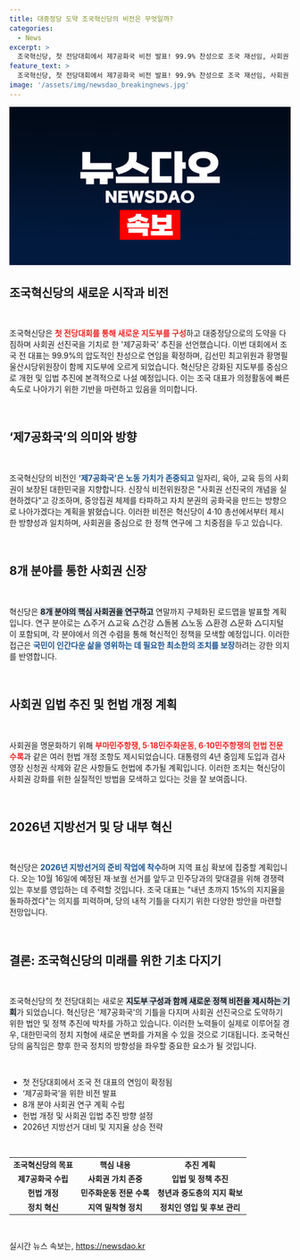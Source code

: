 ```yaml
---
title: 대중정당 도약 조국혁신당의 비전은 무엇일까?
categories:
  - News
excerpt: >
  조국혁신당, 첫 전당대회에서 제7공화국 비전 발표! 99.9% 찬성으로 조국 재선임, 사회권 선진국 목표로 입법 박차. 지방선거 준비도 마쳐, 변화의 바람이 불고 있다!
feature_text: >
  조국혁신당, 첫 전당대회에서 제7공화국 비전 발표! 99.9% 찬성으로 조국 재선임, 사회권 선진국 목표로 입법 박차. 지방선거 준비도 마쳐, 변화의 바람이 불고 있다!
image: '/assets/img/newsdao_breakingnews.jpg'
---
```


<p><img src="/assets/img/newsdao_breakingnews.jpg" alt="flaretime 속보" /></p>

<h2 data-ke-size="size26">조국혁신당의 새로운 시작과 비전</h2>

<p data-ke-size="size16">&nbsp;</p>

<p>조국혁신당은 <b><span style="color: #ee2323;">첫 전당대회를 통해 새로운 지도부를 구성</span></b>하고 대중정당으로의 도약을 다짐하며 사회권 선진국을 기치로 한 '제7공화국' 추진을 선언했습니다. 이번 대회에서 조국 전 대표는 99.9%의 압도적인 찬성으로 연임을 확정하며, 김선민 최고위원과 황명필 울산시당위원장이 함께 지도부에 오르게 되었습니다. 혁신당은 강화된 지도부를 중심으로 개헌 및 입법 추진에 본격적으로 나설 예정입니다. 이는 조국 대표가 의정활동에 빠른 속도로 나아가기 위한 기반을 마련하고 있음을 의미합니다. </p>

<p data-ke-size="size16">&nbsp;</p>

<h2 data-ke-size="size26">‘제7공화국’의 의미와 방향</h2>

<p data-ke-size="size16">&nbsp;</p>

<p>조국혁신당의 비전인 <b><span style="color: #1a5490;">‘제7공화국’은 노동 가치가 존중되고</span></b> 일자리, 육아, 교육 등의 사회권이 보장된 대한민국을 지향합니다. 신장식 비전위원장은 "사회권 선진국의 개념을 실현하겠다"고 강조하며, 중앙집권 체제를 타파하고 자치 분권의 공화국을 만드는 방향으로 나아가겠다는 계획을 밝혔습니다. 이러한 비전은 혁신당이 4·10 총선에서부터 제시한 방향성과 일치하며, 사회권을 중심으로 한 정책 연구에 그 치중점을 두고 있습니다.</p>

<p data-ke-size="size16">&nbsp;</p>

<h2 data-ke-size="size26">8개 분야를 통한 사회권 신장</h2>

<p data-ke-size="size16">&nbsp;</p>

<p>혁신당은 <b><span style="background-color: #21538527;">8개 분야의 핵심 사회권을 연구하고</span></b> 연말까지 구체화된 로드맵을 발표할 계획입니다. 연구 분야로는 △주거 △교육 △건강 △돌봄 △노동 △환경 △문화 △디지털이 포함되며, 각 분야에서 의견 수렴을 통해 혁신적인 정책을 모색할 예정입니다. 이러한 접근은 <b><span style="color: #1a5490;">국민이 인간다운 삶을 영위하는 데 필요한 최소한의 조치를 보장</span></b>하려는 강한 의지를 반영합니다.</p>

<p data-ke-size="size16">&nbsp;</p>

<h2 data-ke-size="size26">사회권 입법 추진 및 헌법 개정 계획</h2>

<p data-ke-size="size16">&nbsp;</p>

<p>사회권을 명문화하기 위해 <b><span style="color: #ee2323;">부마민주항쟁, 5·18민주화운동, 6·10민주항쟁의 헌법 전문 수록</span></b>과 같은 여러 헌법 개정 조항도 제시되었습니다. 대통령의 4년 중임제 도입과 검사 영장 신청권 삭제와 같은 사항들도 헌법에 추가될 계획입니다. 이러한 조치는 혁신당이 사회권 강화를 위한 실질적인 방법을 모색하고 있다는 것을 잘 보여줍니다.</p>

<p data-ke-size="size16">&nbsp;</p>

<h2 data-ke-size="size26">2026년 지방선거 및 당 내부 혁신</h2>

<p data-ke-size="size16">&nbsp;</p>

<p>혁신당은 <b><span style="color: #1a5490;">2026년 지방선거의 준비 작업에 착수</span></b>하며 지역 표심 확보에 집중할 계획입니다. 오는 10월 16일에 예정된 재·보궐 선거를 앞두고 민주당과의 맞대결을 위해 경쟁력 있는 후보를 영입하는 데 주력할 것입니다. 조국 대표는 "내년 초까지 15%의 지지율을 돌파하겠다"는 의지를 피력하며, 당의 내적 기틀을 다지기 위한 다양한 방안을 마련할 전망입니다.</p>

<p data-ke-size="size16">&nbsp;</p>

<h2 data-ke-size="size26">결론: 조국혁신당의 미래를 위한 기초 다지기</h2>

<p data-ke-size="size16">&nbsp;</p>

<p>조국혁신당의 첫 전당대회는 새로운 <b><span style="background-color: #21538527;">지도부 구성과 함께 새로운 정책 비전을 제시하는 기회</span></b>가 되었습니다. 혁신당은 '제7공화국'의 기틀을 다지며 사회권 선진국으로 도약하기 위한 법안 및 정책 추진에 박차를 가하고 있습니다. 이러한 노력들이 실제로 이루어질 경우, 대한민국의 정치 지형에 새로운 변화를 가져올 수 있을 것으로 기대됩니다. 조국혁신당의 움직임은 향후 한국 정치의 방향성을 좌우할 중요한 요소가 될 것입니다.</p>

<p data-ke-size="size16">&nbsp;</p>

<ul>
<li>첫 전당대회에서 조국 전 대표의 연임이 확정됨</li>
<li>‘제7공화국’을 위한 비전 발표</li>
<li>8개 분야 사회권 연구 계획 수립</li>
<li>헌법 개정 및 사회권 입법 추진 방향 설정</li>
<li>2026년 지방선거 대비 및 지지율 상승 전략</li>
</ul>

<p><br></p>

<table>
<tr>
<td style="text-align: center; height: 17px;"><b>조국혁신당의 목표</b></td>
<td style="text-align: center; height: 17px;"><b>핵심 내용</b></td>
<td style="text-align: center; height: 17px;"><b>추진 계획</b></td>
</tr>
<tr>
<td style="text-align: center; height: 17px;"><b>제7공화국 수립</b></td>
<td style="text-align: center; height: 17px;"><b>사회권 가치 존중</b></td>
<td style="text-align: center; height: 17px;"><b>입법 및 정책 추진</b></td>
</tr>
<tr>
<td style="text-align: center; height: 17px;"><b>헌법 개정</b></td>
<td style="text-align: center; height: 17px;"><b>민주화운동 전문 수록</b></td>
<td style="text-align: center; height: 17px;"><b>청년과 중도층의 지지 확보</b></td>
</tr>
<tr>
<td style="text-align: center; height: 17px;"><b>정치 혁신</b></td>
<td style="text-align: center; height: 17px;"><b>지역 밀착형 정치</b></td>
<td style="text-align: center; height: 17px;"><b>정치인 영입 및 후보 관리</b></td>
</tr>
</table>

<p data-ke-size="size16">&nbsp;</p>
실시간 뉴스 속보는, <a href="https://newsdao.kr" rel="dofollow">https://newsdao.kr</a>



